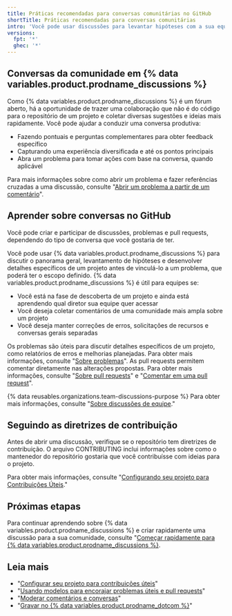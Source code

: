 ```yaml
---
title: Práticas recomendadas para conversas comunitárias no GitHub
shortTitle: Práticas recomendadas para conversas comunitárias
intro: 'Você pode usar discussões para levantar hipóteses com a sua equipe e, por fim, transferir a conversa para um problema quando você estiver pronto para definir o escopo do trabalho.'
versions:
  fpt: '*'
  ghec: '*'
---
```



## Conversas da comunidade em {% data variables.product.prodname_discussions %}

Como {% data variables.product.prodname_discussions %} é um fórum aberto, há a oportunidade de trazer uma colaboração que não é do código para o repositório de um projeto e coletar diversas sugestões e ideias mais rapidamente. Você pode ajudar a conduzir uma conversa produtiva:

- Fazendo pontuais e perguntas complementares para obter feedback específico
- Capturando uma experiência diversificada e até os pontos principais
- Abra um problema para tomar ações com base na conversa, quando aplicável

Para mais informações sobre como abrir um problema e fazer referências cruzadas a uma discussão, consulte "[Abrir um problema a partir de um comentário](/github/managing-your-work-on-github/opening-an-issue-from-a-comment)".

## Aprender sobre conversas no GitHub

Você pode criar e participar de discussões, problemas e pull requests, dependendo do tipo de conversa que você gostaria de ter.

Você pode usar {% data variables.product.prodname_discussions %} para discutir o panorama geral, levantamento de hipóteses e desenvolver detalhes específicos de um projeto antes de vinculá-lo a um problema, que poderá ter o escopo definido. {% data variables.product.prodname_discussions %} é útil para equipes se:
- Você está na fase de descoberta de um projeto e ainda está aprendendo qual diretor sua equipe quer acessar
- Você deseja coletar comentários de uma comunidade mais ampla sobre um projeto
- Você deseja manter correções de erros, solicitações de recursos e conversas gerais separadas

Os problemas são úteis para discutir detalhes específicos de um projeto, como relatórios de erros e melhorias planejadas. Para obter mais informações, consulte "[Sobre problemas](/articles/about-issues)". As pull requests permitem comentar diretamente nas alterações propostas. Para obter mais informações, consulte "[Sobre pull requests](/articles/about-pull-requests)" e "[Comentar em uma pull request](/articles/commenting-on-a-pull-request)".

{% data reusables.organizations.team-discussions-purpose %} Para obter mais informações, consulte "[Sobre discussões de equipe](/organizations/collaborating-with-your-team/about-team-discussions)."

## Seguindo as diretrizes de contribuição

Antes de abrir uma discussão, verifique se o repositório tem diretrizes de contribuição. O arquivo CONTRIBUTING inclui informações sobre como o mantenedor do repositório gostaria que você contribuísse com ideias para o projeto.

Para obter mais informações, consulte "[Configurando seu projeto para Contribuições Úteis](/communities/setting-up-your-project-for-healthy-contributions)."

## Próximas etapas

Para continuar aprendendo sobre {% data variables.product.prodname_discussions %} e criar rapidamente uma discussão para a sua comunidade, consulte "[Começar rapidamente para {% data variables.product.prodname_discussions %}](/discussions/quickstart).

## Leia mais

- "[Configurar seu projeto para contribuições úteis](/communities/setting-up-your-project-for-healthy-contributions)"
- "[Usando modelos para encorajar problemas úteis e pull requests](/communities/using-templates-to-encourage-useful-issues-and-pull-requests)"
- "[Moderar comentários e conversas](/communities/moderating-comments-and-conversations)"
- "[Gravar no {% data variables.product.prodname_dotcom %}](/articles/writing-on-github)"
